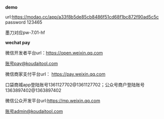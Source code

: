 **demo**

 url:https://modao.cc/app/a33f8b5de85cb8486f51cd68f1bc872f90ad5c5c
password 123465

墨刀对应pw-7.01-hf

**wechat pay**

微信开发者平台url：https://open.weixin.qq.com

账号pay@koudaitool.com

微信商家支付平台url：
https://pay.weixin.qq.com

口袋商城app登陆账号1361127702@1361127702；公众号商户登陆账号1363897402@1363897402

微信公众开发平台url:https://mp.weixin.qq.com

账号admin@koudaitool.com
